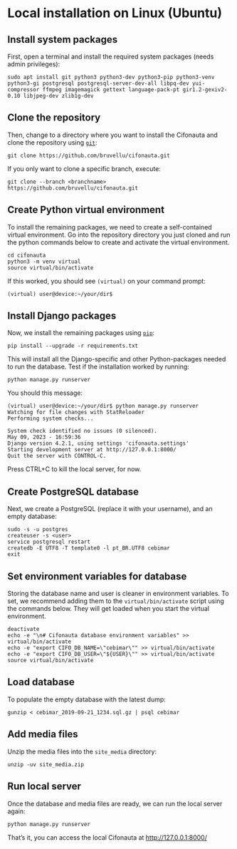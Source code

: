 # Local installation on Linux (Ubuntu)

## Install system packages

First, open a terminal and install the required system packages (needs admin privileges):

```
sudo apt install git python3 python3-dev python3-pip python3-venv python3-gi postgresql postgresql-server-dev-all libpq-dev yui-compressor ffmpeg imagemagick gettext language-pack-pt gir1.2-gexiv2-0.10 libjpeg-dev zlib1g-dev
```

## Clone the repository

Then, change to a directory where you want to install the Cifonauta and clone the repository using [`git`](https://git-scm.com/):

```
git clone https://github.com/bruvellu/cifonauta.git
```

If you only want to clone a specific branch, execute:

```
git clone --branch <branchname> https://github.com/bruvellu/cifonauta.git
```

## Create Python virtual environment

To install the remaining packages, we need to create a self-contained virtual environment.
Go into the repository directory you just cloned and run the python commands below to create and activate the virtual environment.

```
cd cifonauta
python3 -m venv virtual
source virtual/bin/activate
```

If this worked, you should see `(virtual)` on your command prompt:

```
(virtual) user@device:~/your/dir$
```

## Install Django packages

Now, we install the remaining packages using [`pip`](https://pypi.org/project/pip/):

```
pip install --upgrade -r requirements.txt
```

This will install all the Django-specific and other Python-packages needed to run the database.
Test if the installation worked by running:

```
python manage.py runserver
```

You should this message:

```
(virtual) user@device:~/your/dir$ python manage.py runserver
Watching for file changes with StatReloader
Performing system checks...

System check identified no issues (0 silenced).
May 09, 2023 - 16:59:36
Django version 4.2.1, using settings 'cifonauta.settings'
Starting development server at http://127.0.0.1:8000/
Quit the server with CONTROL-C.
```

Press CTRL+C to kill the local server, for now.

## Create PostgreSQL database

Next, we create a PostgreSQL <user> (replace it with your username), and an empty database:

```
sudo -s -u postgres
createuser -s <user>
service postgresql restart
createdb -E UTF8 -T template0 -l pt_BR.UTF8 cebimar
exit
```

## Set environment variables for database

Storing the database name and user is cleaner in environment variables.
To set, we recommend adding them to the `virtual/bin/activate` script using the commands below.
They will get loaded when you start the virtual environment.

```
deactivate
echo -e "\n# Cifonauta database environment variables" >> virtual/bin/activate
echo -e "export CIFO_DB_NAME=\"cebimar\"" >> virtual/bin/activate
echo -e "export CIFO_DB_USER=\"${USER}\"" >> virtual/bin/activate
source virtual/bin/activate
```

## Load database

To populate the empty database with the latest dump:

```
gunzip < cebimar_2019-09-21_1234.sql.gz | psql cebimar
```

## Add media files

Unzip the media files into the `site_media` directory:

```
unzip -uv site_media.zip
```

## Run local server

Once the database and media files are ready, we can run the local server again:

```
python manage.py runserver
```

That’s it, you can access the local Cifonauta at http://127.0.0.1:8000/

